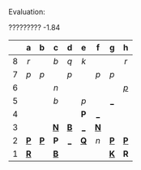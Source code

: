 Evaluation:

????????? -1.84

|     |  a  |  b  |  c  |  d  |  e  |  f  |  g  |  h  |
|:---:|:---:|:---:|:---:|:---:|:---:|:---:|:---:|:---:|
|  8  |  _r_  |     |  _b_  |  _q_  |  _k_  |     |     |  _r_  |
|  7  |  _p_  |  _p_  |     |  _p_  |     |  _p_  |  _p_  |     |
|  6  |     |     |  _n_  |     |     |     |     |  [_p_](http://localhost:8080/api/chess/play?move=c1h6)  |
|  5  |     |     |  _b_  |     |  _p_  |     |  [_](http://localhost:8080/api/chess/play?move=c1g5)  |     |
|  4  |     |     |     |     |  **P**  |  [_](http://localhost:8080/api/chess/play?move=c1f4)  |     |     |
|  3  |     |     |  [**N**](http://localhost:8080/api/chess/select?square=c3)  |  [**B**](http://localhost:8080/api/chess/select?square=d3)  |  [_](http://localhost:8080/api/chess/play?move=c1e3)  |  [**N**](http://localhost:8080/api/chess/select?square=f3)  |     |     |
|  2  |  [**P**](http://localhost:8080/api/chess/select?square=a2)  |  [**P**](http://localhost:8080/api/chess/select?square=b2)  |  **P**  |  [_](http://localhost:8080/api/chess/play?move=c1d2)  |  [**Q**](http://localhost:8080/api/chess/select?square=e2)  |  _n_  |  [**P**](http://localhost:8080/api/chess/select?square=g2)  |  [**P**](http://localhost:8080/api/chess/select?square=h2)  |
|  1  |  [**R**](http://localhost:8080/api/chess/select?square=a1)  |     |  [**B**](http://localhost:8080/api/chess/select?square=c1)  |     |     |     |  [**K**](http://localhost:8080/api/chess/select?square=g1)  |  **R**  |